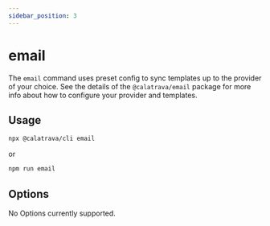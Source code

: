 ```yaml
---
sidebar_position: 3
---
```


# email

The `email` command uses preset config to sync templates up to the provider of your choice. See the details of the `@calatrava/email` package for more info about how to configure your provider and templates.

## Usage

```sh
npx @calatrava/cli email
```

or

```sh
npm run email
```

## Options

No Options currently supported.
